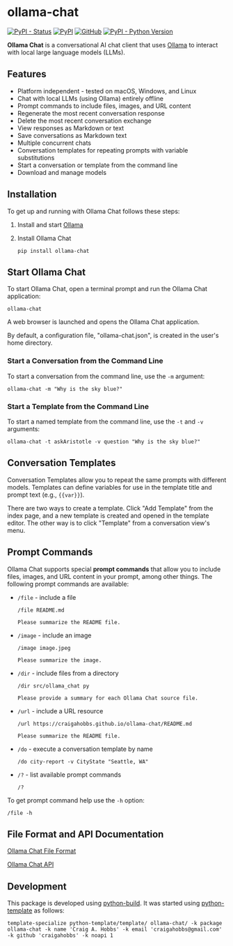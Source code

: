 # ollama-chat

[![PyPI - Status](https://img.shields.io/pypi/status/ollama-chat)](https://pypi.org/project/ollama-chat/)
[![PyPI](https://img.shields.io/pypi/v/ollama-chat)](https://pypi.org/project/ollama-chat/)
[![GitHub](https://img.shields.io/github/license/craigahobbs/ollama-chat)](https://github.com/craigahobbs/ollama-chat/blob/main/LICENSE)
[![PyPI - Python Version](https://img.shields.io/pypi/pyversions/ollama-chat)](https://pypi.org/project/ollama-chat/)

**Ollama Chat** is a conversational AI chat client that uses [Ollama](https://ollama.com) to interact with local large
language models (LLMs).


## Features

- Platform independent - tested on macOS, Windows, and Linux
- Chat with local LLMs (using Ollama) entirely offline
- Prompt commands to include files, images, and URL content
- Regenerate the most recent conversation response
- Delete the most recent conversation exchange
- View responses as Markdown or text
- Save conversations as Markdown text
- Multiple concurrent chats
- Conversation templates for repeating prompts with variable substitutions
- Start a conversation or template from the command line
- Download and manage models


## Installation

To get up and running with Ollama Chat follows these steps:

1. Install and start [Ollama](https://ollama.com)

2. Install Ollama Chat

   ~~~
   pip install ollama-chat
   ~~~


## Start Ollama Chat

To start Ollama Chat, open a terminal prompt and run the Ollama Chat application:

~~~
ollama-chat
~~~

A web browser is launched and opens the Ollama Chat application.

By default, a configuration file, "ollama-chat.json", is created in the user's home directory.


### Start a Conversation from the Command Line

To start a conversation from the command line, use the `-m` argument:

~~~
ollama-chat -m "Why is the sky blue?"
~~~


### Start a Template from the Command Line

To start a named template from the command line, use the `-t` and `-v` arguments:

~~~
ollama-chat -t askAristotle -v question "Why is the sky blue?"
~~~


## Conversation Templates

Conversation Templates allow you to repeat the same prompts with different models. Templates can define variables for
use in the template title and prompt text (e.g., `{{var}}`).

There are two ways to create a template. Click "Add Template" from the index page, and a new template is created and
opened in the template editor. The other way is to click "Template" from a conversation view's menu.


## Prompt Commands

Ollama Chat supports special **prompt commands** that allow you to include files, images, and URL content in
your prompt, among other things. The following prompt commands are available:

- `/file` - include a file

  ```
  /file README.md

  Please summarize the README file.
  ```

- `/image` - include an image

  ```
  /image image.jpeg

  Please summarize the image.
  ```

- `/dir` - include files from a directory

  ```
  /dir src/ollama_chat py

  Please provide a summary for each Ollama Chat source file.
  ```

- `/url` - include a URL resource

  ```
  /url https://craigahobbs.github.io/ollama-chat/README.md

  Please summarize the README file.
  ```

- `/do` - execute a conversation template by name

  ```
  /do city-report -v CityState "Seattle, WA"
  ```

- `/?` - list available prompt commands

  ```
  /?
  ```

To get prompt command help use the `-h` option:

```
/file -h
```


## File Format and API Documentation

[Ollama Chat File Format](https://craigahobbs.github.io/ollama-chat/api.html#var.vName='OllamaChatConfig')

[Ollama Chat API](https://craigahobbs.github.io/ollama-chat/api.html)


## Development

This package is developed using [python-build](https://github.com/craigahobbs/python-build#readme).
It was started using [python-template](https://github.com/craigahobbs/python-template#readme) as follows:

~~~
template-specialize python-template/template/ ollama-chat/ -k package ollama-chat -k name 'Craig A. Hobbs' -k email 'craigahobbs@gmail.com' -k github 'craigahobbs' -k noapi 1
~~~

